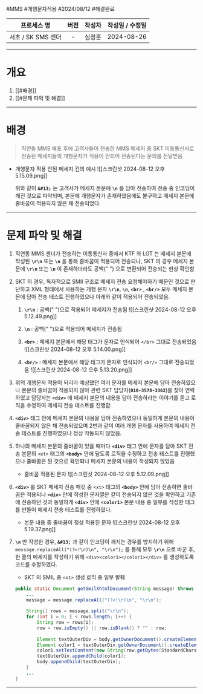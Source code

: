 
#MMS #개행문자적용 #2024/08/12 #해결완료 


|     프로세스 명     | 버전  | 작성자 | 작성일 / 수정일  |
| :------------: | :-: | :-: | :--------: |
| 서초 / SK SMS 센더 |  -  | 심정훈 | 2024-08-26 |

---

# 개요 

1. [[#배경]]
2. [[#문제 파악 및 해결]]

---

# 배경

> 직연동 MMS 배포 후에 고객사들이 전송한 MMS 메세지 중 SKT 이동통신사로 전송된 메세지들의 개행문자가 적용이 안되어 전송된다는 문의를 전달받음

- 개행문자 적용 안된 메세지 건의 예시
	![[스크린샷 2024-08-12 오후 5.15.09.png]]

	위와 같이 **`&#13;`** 는 고객사가 메세지 본문에 **`\n`** 를 담아 전송하여 전송 중 인코딩이 깨진 것으로 파악되며, 본문에 개행문자가 존재하였음에도 불구하고 메세지 본문에 줄바꿈이 적용되지 않은 채 전송되었다.

---

# 문제 파악 및 해결

1. 직연동 MMS 센더가 전송하는 이동통신사 중에서 KTF 와 LGT 는 메세지 본문에 작성된  **`\r\n`** 또는 **`\n`** 을 통해 줄바꿈이 적용되어 전송되나, SKT 의 경우 메세지 본문에 **`\r\n`** 또는 **`\n`** 이 존재하더라도 공백(" ") 으로 변환되어 전송되는 현상 확인함
 
2. SKT 의 경우, 독자적으로 SMIl 구조로 메세지 전송 요청해야하기 때문인 것으로 판단하고 XML 형태에서 사용하는 개행 문자 **`\r\n`**, **`\n`**, **`<br>`** , **`<br/>`** 모두 메세지 본문에 담아 전송 테스트 진행하였으나 아래와 같이 적용되어 전송되었음.

	1. **`\r\n`** : 공백(" ")으로 적용되어 메세지가 전송됨
		![[스크린샷 2024-08-12 오후 5.12.49.png]]
		
	2. **`\n`** : 공백(" ")으로 적용되어 메세지가 전송됨

	3. **`<br>`** : 메세지 본문에서 해당 태그가 문자로 인식되어 `</br>` 그대로 전송되었음
		![[스크린샷 2024-08-12 오후 5.14.00.png]]
	
	5. **`<br/>`** : 메세지 본문에서 해당 태그가 문자로 인식되어 `<br/>` 그대로 전송되었음
		![[스크린샷 2024-08-12 오후 5.13.20.png]]


2. 위의 개행문자 적용이 되리라 예상했던 여러 문자를 메세지 본문에 담아 전송하였으나 본문의 줄바꿈이 적용되지 않아 관련 SKT 담당자(**`010-3578-3362`**)를 찾아 연락하였고 담당자는 **`<div>`**  에 메세지 본문의 내용을 담아 전송하라는 이야기를 듣고 로직을 수정하여 메세지 전송 테스트를 진행함.

3. **`<div>`** 태그 안에 메세지 본문의 내용을 담아 전송하였으나 동일하게 본문의 내용이 줄바꿈되지 않은 채 전송되었으며 2번과 같이 여러 개행 문자를 사용하여 메세지 전송 테스트를 진행하였으나 정상 작동되지 않았음.

4. 하나의 메세지 본문의 줄바꿈이 있을 때마다 **`<div>`** 태그 안에 문자를 담아 SKT 전송 본문의 `<xt>` 태그의 **`<body>`** 안에 담도록 로직을 수정하고 전송 테스트를 진행했으나 줄바꿈은 된 것으로 확인되나 메세지 본문의 내용이 작성되지 않았음

	- 줄바꿈 적용된 문자
		![[스크린샷 2024-08-12 오후 5.12.09.png]]

5. **`<div>`** 를 SKT 메세지 전송 패킷 중 `<xt>` 태그의 **`<body>`** 안에 담아 전송하면 줄바꿈은 적용되나 **`<div>`** 안에 작성한 문자열은 같이 전송되지 않은 것을 확인하고 기존에 전송하던 것과 동일하게 **`<div>`** 안에 **`<color1>`** 본문 내용 중 일부를 작성한 태그를 만들어 메세지 전송 테스트를 진행하였다.

	- 본문 내용 중 줄바꿈이 정상 적용된 문자
		![[스크린샷 2024-08-12 오후 5.19.37.png]]

6. **`\n`** 만 작성한 경우, **`&#13;`** 과 같이 인코딩이 깨지는 경우를 방지하기 위해 `message.replaceAll("(?<!\r)\n", "\r\n");` 를 통해 모두 **`\r\n`** 으로 바꾼 후, 한 줄의 메세지를 작성하기 위해 `<div><color1></color1></div>` 를 생성하도록 코드를 수정하였다.
	
	- SKT 의 SMIL 중 `<xt>` 생성 로직 중 일부 발췌
	```java
	public static Document getSmilXhtmlDocument(String message) throws MCMPSoapRenderException {
		...
		message = message.replaceAll("(?<!\r)\n", "\r\n");  
		  
		String[] rows = message.split("\r\n");  
		for (int i = 0; i < rows.length; i++) {  
		    String row = rows[i];  
		    row = row.isEmpty() || row.isBlank() ? "" : row;  
		  
		    Element textOuterDiv = body.getOwnerDocument().createElement("div");  
		    Element color1 = textOuterDiv.getOwnerDocument().createElement("color1");  
		    color1.setTextContent(new String(row.getBytes(StandardCharsets.UTF_8))); // 띄워쓰기 문제  
		    textOuterDiv.appendChild(color1);  
		    body.appendChild(textOuterDiv);  
		}
		...
	}
	```

---